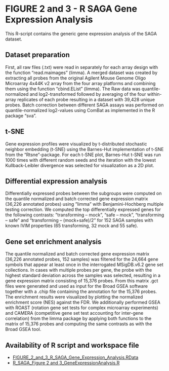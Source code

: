 # FIGURE 2 and 3 - R SAGA Gene Expression Analysis

This R-script contains the generic gene expression analysis of the SAGA dataset. 

## Dataset preparation
First, all raw files (.txt)  were read in separately for each array design with the function “read.maimages” (limma). A merged dataset was created by extracting all probes from the original Agilent Mouse Genome Oligo Microarray 4x44K v2 array from the four array platforms and combining them using the function “cbind.EList” (limma). The Raw data was quantile-normalized and log2-transformed followed by averaging of the four within-array replicates of each probe resulting in a dataset with 39,428 unique probes. Batch correction between different SAGA assays was performed on quantile-normalized log2-values using ComBat as implemented in the R package “sva”. 

## t-SNE
Gene expression profiles were visualized by t-distributed stochastic neighbor embedding (t-SNE) using the  Barnes-Hut implementation of t-SNE from the “Rtsne”-package. For each t-SNE plot, Barnes-Hut t-SNE was run 1000 times with different random seeds and the iteration with the lowest Kullback-Leibler divergence was selected for visualization as a 2D plot.

## Differential expression analysis
Differentially expressed probes between the subgroups were computed on the quantile normalized and batch corrected gene expression matrix (36,226 annotated probes) using ”limma” with Benjamini-Hochberg multiple testing correction. We computed the top differentially expressed genes for the following contrasts: ”transforming – mock”, “safe – mock”, “transforming – safe” and “transforming – (mock+safe)/2”  for 152 SAGA samples with known IVIM properties (65 transforming, 32 mock and 55 safe). 

## Gene set enrichment analysis
The quantile normalized and batch corrected gene expression matrix (36,226 annotated probes, 152 samples) was filtered for the 24,664 gene symbols that appear at least once in the interrogated MSigDB.v6.2 gene set collections. In cases with multiple probes per gene, the probe with the highest standard deviation across the samples was selected, resulting in a gene expression matrix consisting of 15,376 probes. From this matrix .gct files were generated and used as input for the Broad GSEA software together with a .chip file containing the annotation for the 15,376 probes. The enrichment results were visualized by plotting the normalized enrichment score (NES) against the FDR. We additionally performed GSEA with ROAST (rotation gene set tests for complex microarray experiments) and CAMERA (competitive gene set test accounting for inter-gene correlation) from the limma package by applying both functions to the matrix of 15,376 probes and computing the same contrasts as with the Broad GSEA tool. 


## Availability of R script and workspace file

*	[FIGURE_2_and_3_R_SAGA_Gene_Expression_Analysis.RData](https://www.dropbox.com/s/2z81txtgue9zvkp/.RData?dl=0)
*	[R_SAGA_Figure 2 and 3_GeneExpressionAnalysis.R](./R_SAGA_Figure%202%20and%203_GeneExpressionAnalysis.R)

